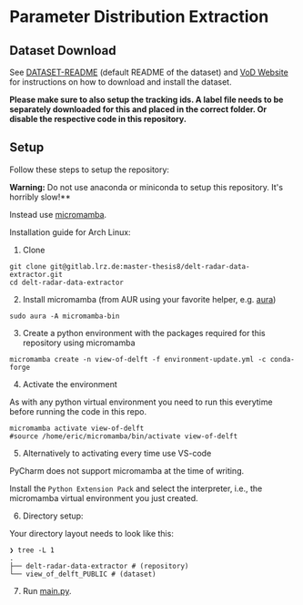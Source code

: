 # Parameter Distribution Extraction

## Dataset Download

See [DATASET-README](./DATASET-README.md) (default README of the dataset) and [VoD Website](https://intelligent-vehicles.org/datasets/view-of-delft/) for instructions on how to download and install the dataset.

**Please make sure to also setup the tracking ids. A label file needs to be separately downloaded for this and placed in the correct folder. Or disable the respective code in this repository.**

## Setup

Follow these steps to setup the repository:

**Warning:** Do not use anaconda or miniconda to setup this repository. It's horribly slow!**

Instead use [micromamba](https://mamba.readthedocs.io/en/latest/user_guide/micromamba.html).

Installation guide for Arch Linux:

1. Clone

```shell
git clone git@gitlab.lrz.de:master-thesis8/delt-radar-data-extractor.git
cd delt-radar-data-extractor
```

2. Install micromamba (from AUR using your favorite helper, e.g. [aura](https://github.com/fosskers/aura))

```shell
sudo aura -A micromamba-bin
```

3. Create a python environment with the packages required for this repository using micromamba

```shell
micromamba create -n view-of-delft -f environment-update.yml -c conda-forge
```

4. Activate the environment 

As with any python virtual environment you need to run this everytime before running the code in this repo.

```shell
micromamba activate view-of-delft
#source /home/eric/micromamba/bin/activate view-of-delft
```

5. Alternatively to activating every time use VS-code

PyCharm does not support micromamba at the time of writing.

Install the `Python Extension Pack` and select the interpreter, i.e., the micromamba virtual environment you just created.

6. Directory setup:

Your directory layout needs to look like this:

```shell
❯ tree -L 1         
.
├── delt-radar-data-extractor # (repository)
└── view_of_delft_PUBLIC # (dataset)
```

7. Run [main.py](./extraction/main.py).

